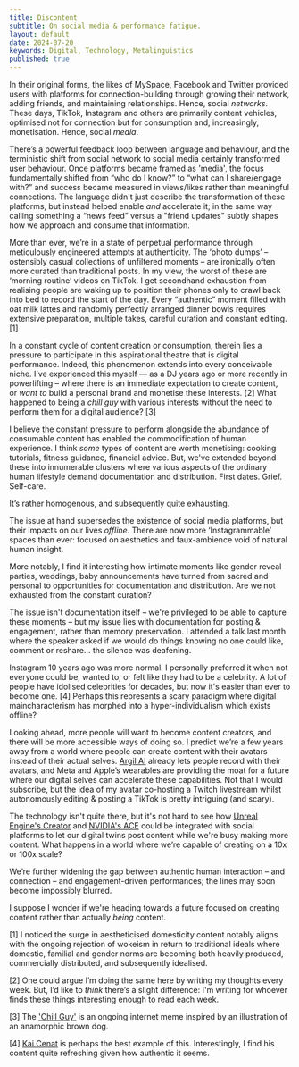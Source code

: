 ```yaml
---
title: Discontent
subtitle: On social media & performance fatigue.
layout: default
date: 2024-07-20
keywords: Digital, Technology, Metalinguistics
published: true
---
```


In their original forms, the likes of MySpace, Facebook and Twitter provided users with platforms for connection-building through growing their network, adding friends, and maintaining relationships. Hence, social _networks_. These days, TikTok, Instagram and others are primarily content vehicles, optimised not for connection but for consumption and, increasingly, monetisation. Hence, social _media_.

There’s a powerful feedback loop between language and behaviour, and the terministic shift from social network to social media certainly transformed user behaviour. Once platforms became framed as 'media', the focus fundamentally shifted from “who do I know?” to “what can I share/engage with?” and success became measured in views/likes rather than meaningful connections. The language didn't just describe the transformation of these platforms, but instead helped enable _and_ accelerate it; in the same way calling something a “news feed” versus a "friend updates" subtly shapes how we approach and consume that information.

More than ever, we’re in a state of perpetual performance through meticulously engineered attempts at authenticity. The ‘photo dumps’ – ostensibly casual collections of unfiltered moments – are ironically often more curated than traditional posts. In my view, the worst of these are ‘morning routine’ videos on TikTok. I get secondhand exhaustion from realising people are waking up to position their phones only to crawl back into bed to record the start of the day. Every “authentic” moment filled with oat milk lattes and randomly perfectly arranged dinner bowls requires extensive preparation, multiple takes, careful curation and constant editing. \[1\]

In a constant cycle of content creation or consumption, therein lies a pressure to participate in this aspirational theatre that is digital performance. Indeed, this phenomenon extends into every conceivable niche. I’ve experienced this myself — as a DJ years ago or more recently in powerlifting – where there is an immediate expectation to create content, or _want to_ build a personal brand and monetise these interests. \[2\] What happened to being a _chill guy_ with various interests without the need to perform them for a digital audience? \[3\]

I believe the constant pressure to perform alongside the abundance of consumable content has enabled the commodification of human experience. I think _some_ types of content are worth monetising: cooking tutorials, fitness guidance, financial advice. But, we've extended beyond these into innumerable clusters where various aspects of the ordinary human lifestyle demand documentation and distribution. First dates. Grief. Self-care.

It’s rather homogenous, and subsequently quite exhausting.

The issue at hand supersedes the existence of social media platforms, but their impacts on our lives _offline_. There are now more ‘Instagrammable’ spaces than ever: focused on aesthetics and faux-ambience void of natural human insight.

More notably, I find it interesting how intimate moments like gender reveal parties, weddings, baby announcements have turned from sacred and personal to opportunities for documentation and distribution. Are we not exhausted from the constant curation?

The issue isn't documentation itself – we're privileged to be able to capture these moments – but my issue lies with documentation for posting & engagement, rather than memory preservation. I attended a talk last month where the speaker asked if we would do things knowing no one could like, comment or reshare… the silence was deafening.

Instagram 10 years ago was more normal. I personally preferred it when not everyone could be, wanted to, or felt like they had to be a celebrity. A lot of people have idolised celebrities for decades, but now it's easier than ever to become one. \[4\] Perhaps this represents a scary paradigm where digital maincharacterism has morphed into a hyper-individualism which exists offline?

Looking ahead, more people will want to become content creators, and there will be more accessible ways of doing so. I predict we’re a few years away from a world where people can create content with their avatars instead of their actual selves. [Argil AI](http://argil.ai/) already lets people record with their avatars, and Meta and Apple’s wearables are providing the moat for a future where our digital selves can accelerate these capabilities. Not that I would subscribe, but the idea of my avatar co-hosting a Twitch livestream whilst autonomously editing & posting a TikTok is pretty intriguing (and scary).

The technology isn't quite there, but it's not hard to see how [Unreal Engine's Creator](https://www.unrealengine.com/en-US/metahuman) and [NVIDIA's ACE](https://blogs.nvidia.com/blog/omniverse-ace-early-access/) could be integrated with social platforms to let our digital twins post content while we're busy making more content. What happens in a world where we’re capable of creating on a 10x or 100x scale?

We’re further widening the gap between authentic human interaction – and connection – and engagement-driven performances; the lines may soon become impossibly blurred.

I suppose I wonder if we're heading towards a future focused on creating content rather than actually _being_ content.

\[1\] I noticed the surge in aestheticised domesticity content notably aligns with the ongoing rejection of wokeism in return to traditional ideals where domestic, familial and gender norms are becoming both heavily produced, commercially distributed, and subsequently idealised.

\[2\] One could argue I’m doing the same here by writing my thoughts every week. But, I’d like to _think_ there’s a slight difference: I'm writing for whoever finds these things interesting enough to read each week.

\[3\] The ['Chill Guy'](https://www.collater.al/en/just-a-chill-guy-illustration-meme/) is an ongoing internet meme inspired by an illustration of an anamorphic brown dog.

\[4\] [Kai Cenat](https://www.twitch.tv/kaicenat) is perhaps the best example of this. Interestingly, I find his content quite refreshing given how authentic it seems.
